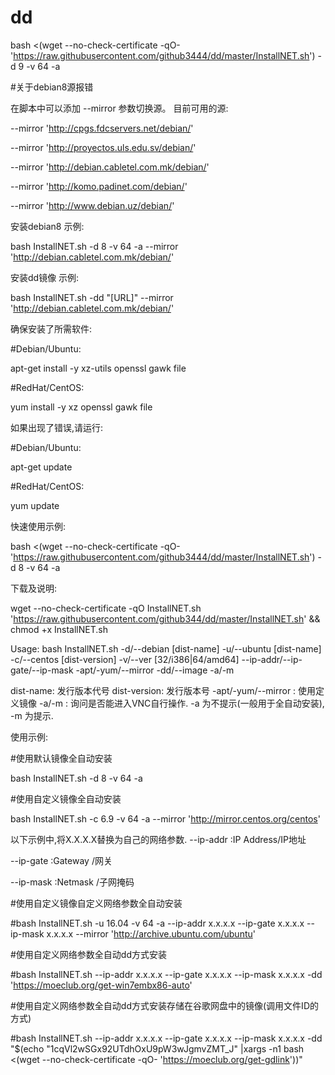# dd



bash <(wget --no-check-certificate -qO- 'https://raw.githubusercontent.com/github3444/dd/master/InstallNET.sh') -d 9 -v 64 -a






#关于debian8源报错

在脚本中可以添加 --mirror 参数切换源。 目前可用的源:

--mirror 'http://cpgs.fdcservers.net/debian/'

--mirror 'http://proyectos.uls.edu.sv/debian/'

--mirror 'http://debian.cabletel.com.mk/debian/'

--mirror 'http://komo.padinet.com/debian/'

--mirror 'http://www.debian.uz/debian/'

安装debian8 示例:


bash InstallNET.sh -d 8 -v 64 -a --mirror 'http://debian.cabletel.com.mk/debian/'


安装dd镜像 示例:


bash InstallNET.sh -dd "[URL]" --mirror 'http://debian.cabletel.com.mk/debian/'


确保安装了所需软件:

#Debian/Ubuntu:

apt-get install -y xz-utils openssl gawk file
 
#RedHat/CentOS:

yum install -y xz openssl gawk file

如果出现了错误,请运行:

#Debian/Ubuntu:

apt-get update
 
#RedHat/CentOS:

yum update

快速使用示例:


bash <(wget --no-check-certificate -qO- 'https://raw.githubusercontent.com/github3444/dd/master/InstallNET.sh') -d 8 -v 64 -a

下载及说明:


wget --no-check-certificate -qO InstallNET.sh 'https://raw.githubusercontent.com/github344/dd/master/InstallNET.sh' && chmod +x InstallNET.sh


Usage:
        bash InstallNET.sh      -d/--debian [dist-name]
                                -u/--ubuntu [dist-name]
                                -c/--centos [dist-version]
                                -v/--ver [32/i386|64/amd64]
                                --ip-addr/--ip-gate/--ip-mask
                                -apt/-yum/--mirror
                                -dd/--image
                                -a/-m




 dist-name: 发行版本代号
 dist-version: 发行版本号
-apt/-yum/--mirror : 使用定义镜像
 -a/-m : 询问是否能进入VNC自行操作. -a 为不提示(一般用于全自动安装), -m 为提示.

使用示例:

#使用默认镜像全自动安装

bash InstallNET.sh -d 8 -v 64 -a
 
#使用自定义镜像全自动安装

bash InstallNET.sh -c 6.9 -v 64 -a --mirror 'http://mirror.centos.org/centos'
 
 
以下示例中,将X.X.X.X替换为自己的网络参数.
 --ip-addr :IP Address/IP地址
 
 --ip-gate :Gateway   /网关
 
 --ip-mask :Netmask   /子网掩码
 
#使用自定义镜像自定义网络参数全自动安装

#bash InstallNET.sh -u 16.04 -v 64 -a --ip-addr x.x.x.x --ip-gate x.x.x.x --ip-mask x.x.x.x --mirror 'http://archive.ubuntu.com/ubuntu'
 
#使用自定义网络参数全自动dd方式安装

#bash InstallNET.sh --ip-addr x.x.x.x --ip-gate x.x.x.x --ip-mask x.x.x.x -dd 'https://moeclub.org/get-win7embx86-auto'
 
#使用自定义网络参数全自动dd方式安装存储在谷歌网盘中的镜像(调用文件ID的方式)

#bash InstallNET.sh --ip-addr x.x.x.x --ip-gate x.x.x.x --ip-mask x.x.x.x -dd "$(echo "1cqVl2wSGx92UTdhOxU9pW3wJgmvZMT_J" |xargs -n1 bash <(wget --no-check-certificate -qO- 'https://moeclub.org/get-gdlink'))"
 

